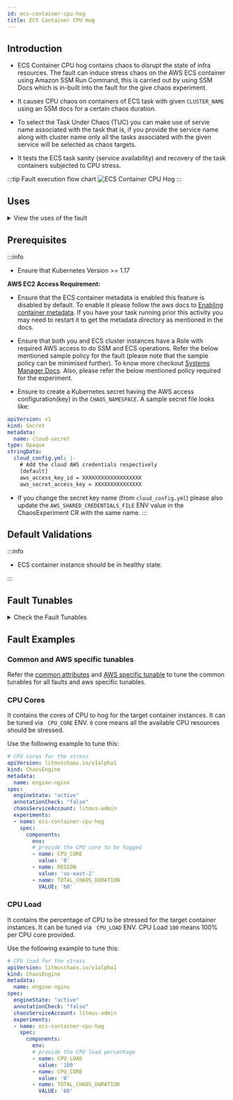 ```yaml
---
id: ecs-container-cpu-hog
title: ECS Container CPU Hog
---
```


## Introduction

- ECS Container CPU hog contains chaos to disrupt the state of infra resources. The fault can induce stress chaos on the AWS ECS container using Amazon SSM Run Command, this is carried out by using SSM Docs which is in-built into the fault for the give chaos experiment.

- It causes CPU chaos on containers of ECS task with given `CLUSTER_NAME` using an SSM docs for a certain chaos duration.

- To select the Task Under Chaos (TUC) you can make use of servie name associated with the task that is, if you provide the service name along with cluster name only all the tasks associated with the given service will be selected as chaos targets.

- It tests the ECS task sanity (service availability) and recovery of the task containers subjected to CPU stress.

:::tip Fault execution flow chart
![ECS Container CPU Hog](./static/images/ecs-stress-chaos.png)
:::

## Uses

<details>
<summary>View the uses of the fault</summary>
<div>
CPU hogs are another very common and frequent scenario we find with containers/applications that can result in the eviction of the application (task container) and impact its delivery. Such scenarios can still occur despite whatever availability aids docker provides. These problems are generally referred to as "Noisy Neighbour" problems.

Injecting a rogue process into a target task container, we starve the main microservice process (typically pid 1) of the resources allocated to it (where limits are defined) causing slowness in application traffic or in other cases unrestrained use can cause instance to exhaust resources leading to eviction of all task container. So this category of chaos fault helps to build the immunity on the application undergoing any such stress scenario.
</div>
</details>

## Prerequisites

:::info

- Ensure that Kubernetes Version >= 1.17

**AWS EC2 Access Requirement:**

- Ensure that the ECS container metadata is enabled this feature is disabled by default. To enable it please follow the aws docs to [Enabling container metadata](https://docs.aws.amazon.com/AmazonECS/latest/developerguide/container-metadata.html). If you have your task running prior this activity you may need to restart it to get the metadata directory as mentioned in the docs.

- Ensure that both you and ECS cluster instances have a Role with required AWS access to do SSM and ECS operations. Refer the below mentioned sample policy for the fault (please note that the sample policy can be minimised further). To know more checkout [Systems Manager Docs](https://docs.aws.amazon.com/systems-manager/latest/userguide/setup-launch-managed-instance.html). Also, please refer the below mentioned policy required for the experiment.

- Ensure to create a Kubernetes secret having the AWS access configuration(key) in the `CHAOS_NAMESPACE`. A sample secret file looks like:

```yaml
apiVersion: v1
kind: Secret
metadata:
  name: cloud-secret
type: Opaque
stringData:
  cloud_config.yml: |-
    # Add the cloud AWS credentials respectively
    [default]
    aws_access_key_id = XXXXXXXXXXXXXXXXXXX
    aws_secret_access_key = XXXXXXXXXXXXXXX
```

- If you change the secret key name (from `cloud_config.yml`) please also update the `AWS_SHARED_CREDENTIALS_FILE` ENV value in the ChaosExperiment CR with the same name.
:::

## Default Validations

:::info

- ECS container instance should be in healthy state.

:::

## Fault Tunables

<details>
    <summary>Check the Fault Tunables</summary>
    <h2>Mandatory Fields</h2>
    <table>
        <tr>
        <th> Variables </th>
        <th> Description </th>
        <th> Notes </th>
        </tr>
        <tr> 
        <td> CLUSTER_NAME </td>
        <td> Name of the target ECS cluster</td>
        <td> For Example: cluster-1 </td>
        </tr>
        <tr>
        <td> REGION </td>
        <td> The region name of the target ECS cluster</td>
        <td> For Example: us-east-1 </td>
        </tr>
    </table>
    <h2>Optional Fields</h2>
    <table>
      <tr>
        <th> Variables </th>
        <th> Description </th>
        <th> Notes </th>
      </tr>
      <tr>
        <td> TOTAL_CHAOS_DURATION </td>
        <td> The total duration for chaos injection (in seconds) </td>
        <td> Defaults to 30s </td>
      </tr>
      <tr>
        <td> CHAOS_INTERVAL </td>
        <td> The interval (in seconds) between successive instance termination.</td>
        <td> Defaults to 30s </td>
      </tr>
      <tr> 
        <td> AWS_SHARED_CREDENTIALS_FILE </td>
        <td> Provide the path for aws secret credentials</td>
        <td> Defaults to <code>/tmp/cloud_config.yml</code> </td>
      </tr>
      <tr> 
        <td> CPU_CORE </td>
        <td> Provide the number of CPU cores to be stressed</td>
        <td> Defaults to 0 </td>
      </tr>
      <tr> 
        <td> CPU_LOAD </td>
        <td> Provide the percentage of load to be exerted on each CPU core</td>
        <td> Defaults to 100 </td>
      </tr>
      <tr>
        <td> SEQUENCE </td>
        <td> It defines sequence of chaos execution for multiple instance</td>
        <td> Default value: parallel. Supported: serial, parallel </td>
      </tr>
      <tr>
        <td> RAMP_TIME </td>
        <td> Period to wait before and after injection of chaos (in seconds) </td>
        <td> For Example: 30 </td>
      </tr>
    </table>
</details>

## Fault Examples

### Common and AWS specific tunables

Refer the [common attributes](../common-tunables-for-all-faults) and [AWS specific tunable](./aws-fault-tunables) to tune the common tunables for all faults and aws specific tunables.

### CPU Cores

It contains the cores of CPU to hog for the target container instances. It can be tuned via ` CPU_CORE` ENV. `0` core means all the available CPU resources should be stressed.

Use the following example to tune this:

[embedmd]:# (./static/manifests/ecs-stress-chaos/cpu-core.yaml yaml)
```yaml
# CPU cores for the stress
apiVersion: litmuschaos.io/v1alpha1
kind: ChaosEngine
metadata:
  name: engine-nginx
spec:
  engineState: "active"
  annotationCheck: "false"
  chaosServiceAccount: litmus-admin
  experiments:
  - name: ecs-container-cpu-hog
    spec:
      components:
        env:
        # provide the CPU core to be hogged
        - name: CPU_CORE
          value: '0'
        - name: REGION
          value: 'us-east-2'
        - name: TOTAL_CHAOS_DURATION
          VALUE: '60'
```

### CPU Load

It contains the percentage of CPU to be stressed for the target container instances. It can be tuned via ` CPU_LOAD` ENV. CPU Load `100` means 100% per CPU core provided.

Use the following example to tune this:

[embedmd]:# (./static/manifests/ecs-stress-chaos/cpu-load.yaml yaml)
```yaml
# CPU load for the stress
apiVersion: litmuschaos.io/v1alpha1
kind: ChaosEngine
metadata:
  name: engine-nginx
spec:
  engineState: "active"
  annotationCheck: "false"
  chaosServiceAccount: litmus-admin
  experiments:
  - name: ecs-container-cpu-hog
    spec:
      components:
        env:
        # provide the CPU load percentage
        - name: CPU_LOAD
          value: '100'
        - name: CPU_CORE
          value: '0'
        - name: TOTAL_CHAOS_DURATION
          VALUE: '60'
```
